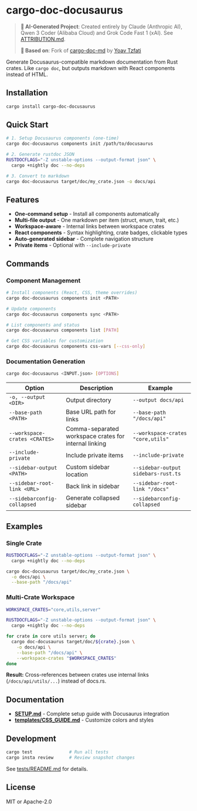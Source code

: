 # cargo-doc-docusaurus

> **🤖 AI-Generated Project**: Created entirely by Claude (Anthropic AI), Qwen 3 Coder (Alibaba Cloud) and Grok Code Fast 1 (xAI). See [ATTRIBUTION.md](ATTRIBUTION.md).
>
> **📝 Based on**: Fork of [cargo-doc-md](https://github.com/Crazytieguy/cargo-doc-md) by [Yoav Tzfati](https://github.com/Crazytieguy)

Generate Docusaurus-compatible markdown documentation from Rust crates. Like `cargo doc`, but outputs markdown with React components instead of HTML.

## Installation

```bash
cargo install cargo-doc-docusaurus
```

## Quick Start

```bash
# 1. Setup Docusaurus components (one-time)
cargo doc-docusaurus components init /path/to/docusaurus

# 2. Generate rustdoc JSON
RUSTDOCFLAGS="-Z unstable-options --output-format json" \
  cargo +nightly doc --no-deps

# 3. Convert to markdown
cargo doc-docusaurus target/doc/my_crate.json -o docs/api
```

## Features

- **One-command setup** - Install all components automatically
- **Multi-file output** - One markdown per item (struct, enum, trait, etc.)
- **Workspace-aware** - Internal links between workspace crates
- **React components** - Syntax highlighting, crate badges, clickable types
- **Auto-generated sidebar** - Complete navigation structure
- **Private items** - Optional with `--include-private`

## Commands

### Component Management

```bash
# Install components (React, CSS, theme overrides)
cargo doc-docusaurus components init <PATH>

# Update components
cargo doc-docusaurus components sync <PATH>

# List components and status
cargo doc-docusaurus components list [PATH]

# Get CSS variables for customization
cargo doc-docusaurus components css-vars [--css-only]
```

### Documentation Generation

```bash
cargo doc-docusaurus <INPUT.json> [OPTIONS]
```

| Option | Description | Example |
|--------|-------------|---------|
| `-o, --output <DIR>` | Output directory | `--output docs/api` |
| `--base-path <PATH>` | Base URL path for links | `--base-path "/docs/api"` |
| `--workspace-crates <CRATES>` | Comma-separated workspace crates for internal linking | `--workspace-crates "core,utils"` |
| `--include-private` | Include private items | `--include-private` |
| `--sidebar-output <PATH>` | Custom sidebar location | `--sidebar-output sidebars-rust.ts` |
| `--sidebar-root-link <URL>` | Back link in sidebar | `--sidebar-root-link "/docs"` |
| `--sidebarconfig-collapsed` | Generate collapsed sidebar | `--sidebarconfig-collapsed` |

## Examples

### Single Crate

```bash
RUSTDOCFLAGS="-Z unstable-options --output-format json" \
  cargo +nightly doc --no-deps

cargo doc-docusaurus target/doc/my_crate.json \
  -o docs/api \
  --base-path "/docs/api"
```

### Multi-Crate Workspace

```bash
WORKSPACE_CRATES="core,utils,server"

RUSTDOCFLAGS="-Z unstable-options --output-format json" \
  cargo +nightly doc --no-deps

for crate in core utils server; do
  cargo doc-docusaurus target/doc/${crate}.json \
    -o docs/api \
    --base-path "/docs/api" \
    --workspace-crates "$WORKSPACE_CRATES"
done
```

**Result:** Cross-references between crates use internal links (`/docs/api/utils/...`) instead of docs.rs.

## Documentation

- **[SETUP.md](SETUP.md)** - Complete setup guide with Docusaurus integration
- **[templates/CSS_GUIDE.md](templates/CSS_GUIDE.md)** - Customize colors and styles

## Development

```bash
cargo test              # Run all tests
cargo insta review      # Review snapshot changes
```

See [tests/README.md](tests/README.md) for details.

## License

MIT or Apache-2.0
